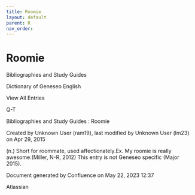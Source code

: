 ```yaml
---
title: Roomie
layout: default
parent: R
nav_order:
---
```


# Roomie

Bibliographies and Study Guides

Dictionary of Geneseo English

View All Entries

Q-T

Bibliographies and Study Guides : Roomie

Created by  Unknown User (ram19), last modified by  Unknown User (lm23) on Apr 29, 2015

(n.) Short for roommate, used affectionately.Ex. My roomie is really awesome.(Miller, N-R, 2012) This entry is not Geneseo specific (Major 2015).

Document generated by Confluence on May 22, 2023 12:37

Atlassian
